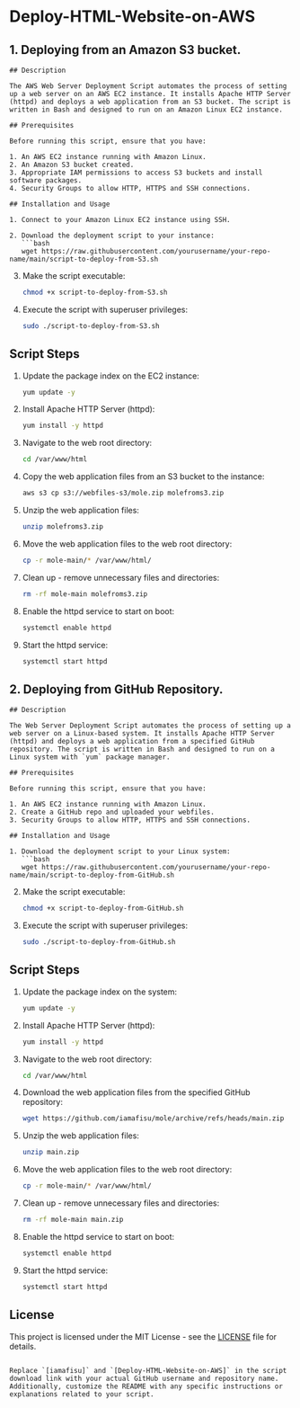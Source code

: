 # Deploy-HTML-Website-on-AWS

## 1. Deploying from an Amazon S3 bucket.

```
## Description

The AWS Web Server Deployment Script automates the process of setting up a web server on an AWS EC2 instance. It installs Apache HTTP Server (httpd) and deploys a web application from an S3 bucket. The script is written in Bash and designed to run on an Amazon Linux EC2 instance.

## Prerequisites

Before running this script, ensure that you have:

1. An AWS EC2 instance running with Amazon Linux.
2. An Amazon S3 bucket created.
3. Appropriate IAM permissions to access S3 buckets and install software packages.
4. Security Groups to allow HTTP, HTTPS and SSH connections.

## Installation and Usage

1. Connect to your Amazon Linux EC2 instance using SSH.

2. Download the deployment script to your instance:
   ```bash
   wget https://raw.githubusercontent.com/yourusername/your-repo-name/main/script-to-deploy-from-S3.sh
   ```

3. Make the script executable:
   ```bash
   chmod +x script-to-deploy-from-S3.sh
   ```

4. Execute the script with superuser privileges:
   ```bash
   sudo ./script-to-deploy-from-S3.sh
   ```

## Script Steps

1. Update the package index on the EC2 instance:
   ```bash
   yum update -y
   ```

2. Install Apache HTTP Server (httpd):
   ```bash
   yum install -y httpd
   ```

3. Navigate to the web root directory:
   ```bash
   cd /var/www/html
   ```

4. Copy the web application files from an S3 bucket to the instance:
   ```bash
   aws s3 cp s3://webfiles-s3/mole.zip molefroms3.zip
   ```

5. Unzip the web application files:
   ```bash
   unzip molefroms3.zip
   ```

6. Move the web application files to the web root directory:
   ```bash
   cp -r mole-main/* /var/www/html/
   ```

7. Clean up - remove unnecessary files and directories:
   ```bash
   rm -rf mole-main molefroms3.zip
   ```

8. Enable the httpd service to start on boot:
   ```bash
   systemctl enable httpd
   ```

9. Start the httpd service:
   ```bash
   systemctl start httpd
   ```




## 2. Deploying from GitHub Repository.

```
## Description

The Web Server Deployment Script automates the process of setting up a web server on a Linux-based system. It installs Apache HTTP Server (httpd) and deploys a web application from a specified GitHub repository. The script is written in Bash and designed to run on a Linux system with `yum` package manager.

## Prerequisites

Before running this script, ensure that you have:

1. An AWS EC2 instance running with Amazon Linux.
2. Create a GitHub repo and uploaded your webfiles.
3. Security Groups to allow HTTP, HTTPS and SSH connections.

## Installation and Usage

1. Download the deployment script to your Linux system:
   ```bash
   wget https://raw.githubusercontent.com/yourusername/your-repo-name/main/script-to-deploy-from-GitHub.sh
   ```

2. Make the script executable:
   ```bash
   chmod +x script-to-deploy-from-GitHub.sh
   ```

3. Execute the script with superuser privileges:
   ```bash
   sudo ./script-to-deploy-from-GitHub.sh
   ```

## Script Steps

1. Update the package index on the system:
   ```bash
   yum update -y
   ```

2. Install Apache HTTP Server (httpd):
   ```bash
   yum install -y httpd
   ```

3. Navigate to the web root directory:
   ```bash
   cd /var/www/html
   ```

4. Download the web application files from the specified GitHub repository:
   ```bash
   wget https://github.com/iamafisu/mole/archive/refs/heads/main.zip
   ```

5. Unzip the web application files:
   ```bash
   unzip main.zip
   ```

6. Move the web application files to the web root directory:
   ```bash
   cp -r mole-main/* /var/www/html/
   ```

7. Clean up - remove unnecessary files and directories:
   ```bash
   rm -rf mole-main main.zip
   ```

8. Enable the httpd service to start on boot:
   ```bash
   systemctl enable httpd
   ```

9. Start the httpd service:
   ```bash
   systemctl start httpd
   ```

## License

This project is licensed under the MIT License - see the [LICENSE](LICENSE) file for details.
```

Replace `[iamafisu]` and `[Deploy-HTML-Website-on-AWS]` in the script download link with your actual GitHub username and repository name. Additionally, customize the README with any specific instructions or explanations related to your script.

